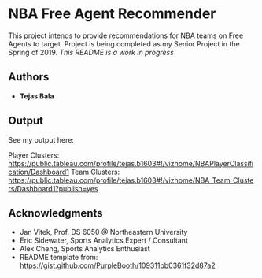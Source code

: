# NBA Free Agent Recommender

This project intends to provide recommendations for NBA teams on Free Agents to target. Project is being completed as my Senior Project in the Spring of 2019. *This README is a work in progress*

## Authors

* **Tejas Bala** 

## Output

See my output here:

Player Clusters: https://public.tableau.com/profile/tejas.b1603#!/vizhome/NBAPlayerClassification/Dashboard1
Team Clusters: https://public.tableau.com/profile/tejas.b1603#!/vizhome/NBA_Team_Clusters/Dashboard1?publish=yes

## Acknowledgments

* Jan Vitek, Prof. DS 6050 @ Northeastern University
* Eric Sidewater, Sports Analytics Expert / Consultant
* Alex Cheng, Sports Analytics Enthusiast
* README template from: https://gist.github.com/PurpleBooth/109311bb0361f32d87a2


